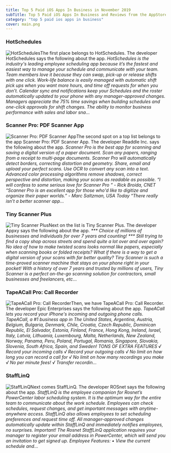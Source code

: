 ```yaml
---
title: Top 5 Paid iOS Apps In Business in November 2019
subTitle: Top 5 Paid iOS Apps In Business and Reviews from the AppStore in November 2019.
category: "top 5 paid ios apps in business"
cover: main.png
---
```


### HotSchedules

![HotSchedules](https://is2-ssl.mzstatic.com/image/thumb/Purple113/v4/84/67/86/84678638-23f9-df1b-6ad6-696e7a1df68b/AppIcon-0-0-1x_U007emarketing-0-0-0-7-0-0-sRGB-0-0-0-GLES2_U002c0-512MB-85-220-0-0.png/100x100bb.png)The first place belongs to HotSchedules. The developer HotSchedules says the following about the app. _HotSchedules is the industry's leading employee scheduling app because it’s the fastest and easiest way to manage your schedule and communicate with your team.    Team members love it because they can swap, pick-up or release shifts with one click. Work-life balance is easily managed with automatic shift pick ups when you want more hours, and time off requests for when you don’t.  Calendar sync and notifications keep your Schedules and the roster automatically updated to your phone with any manager-approved changes.  Managers appreciate the 75% time savings when building schedules and one-click approvals for shift changes.  The ability to monitor business performance with sales and labor sna_...

### Scanner Pro: PDF Scanner App

![Scanner Pro: PDF Scanner App](https://is3-ssl.mzstatic.com/image/thumb/Purple123/v4/93/a0/8f/93a08f19-0381-9b31-1a39-56560492db05/ScannerPro-0-0-1x_U007emarketing-0-0-0-6-0-0-sRGB-0-0-0-GLES2_U002c0-512MB-85-220-0-0.png/100x100bb.png)The second spot on a top list belongs to the app Scanner Pro: PDF Scanner App. The developer Readdle Inc. says the following about the app. _Scanner Pro is the best app for scanning and saving a digital version of a paper document. Scan any papers, ranging from a receipt to multi-page documents. Scanner Pro will automatically detect borders, correcting distortion and geometry. Share, email and upload your perfect scans. Use OCR to convert any scan into a text.  Advanced color processing algorithms remove shadows, correct perspective and distortion, making your scans as readable as possible.  “I will confess to some serious love for Scanner Pro ” - Rick Broida, CNET “Scanner Pro is an excellent app for those who'd like to digitize and organize their paper worlds.” - Marc Saltzman, USA Today “There really isn’t a better scanner app_...

### Tiny Scanner Plus

![Tiny Scanner Plus](https://is4-ssl.mzstatic.com/image/thumb/Purple113/v4/35/57/19/35571990-9320-d6ca-9e1e-eda8daf60466/AppIcon-0-0-1x_U007emarketing-0-0-0-7-0-0-sRGB-0-0-0-GLES2_U002c0-512MB-85-220-0-0.png/100x100bb.png)Next on the list is Tiny Scanner Plus. The developer Appxy says the following about the app. _*** Choice of millions of businesses and individuals for over 7 years and counting! ***  Still trying to find a copy shop across streets and spend quite a lot over and over again? No idea of how to make twisted scans looks normal like papers, especially when scanning books or folded receipts? What if there is a way to get a digital version of your scans with far better quality?  Tiny Scanner is such a time-proved scanner machine that stays on your phone right in your pocket! With a history of over 7 years and trusted by millions of users, Tiny Scanner is a perfect on-the-go scanning solution for contractors, small businesses and freelancers, etc_...

### TapeACall Pro: Call Recorder

![TapeACall Pro: Call Recorder](https://is4-ssl.mzstatic.com/image/thumb/Purple123/v4/96/5e/b6/965eb646-5375-8850-7a5f-e24142524d85/AppIcon-0-1x_U007emarketing-0-0-GLES2_U002c0-512MB-sRGB-0-0-0-85-220-0-0-0-2.png/100x100bb.png)Then, we have TapeACall Pro: Call Recorder. The developer Epic Enterprises says the following about the app. _TapeACall lets you record your iPhone's incoming and outgoing phone calls.   TapeACall, a #1 business app in The United States, Argentina, Austria, Belgium, Bulgaria, Denmark, Chile, Croatia, Czech Republic, Dominican Republic, El Salvador, Estonia, Finland, France, Hong Kong, Ireland, Israel, Italy, Latvia, Lithuania, Luxembourg, Malta, Netherlands, New Zealand, Norway, Panama, Peru, Poland, Portugal, Romania, Singapore, Slovakia, Slovenia, South Africa, Spain, and Sweden!  TONS OF EXTRA FEATURES  √ Record your incoming calls  √ Record your outgoing calls  √ No limit on how long you can record a call for  √ No limit on how many recordings you make  √ No per minute fees!  √ Transfer recordin_...

### StaffLinQ

![StaffLinQ](https://is5-ssl.mzstatic.com/image/thumb/Purple123/v4/2f/83/8f/2f838fe9-a992-cd79-b65d-aaba3d6c3094/AppIcon-0-1x_U007emarketing-0-0-85-220-0-7.png/100x100bb.png)Next comes StaffLinQ. The developer ROSnet says the following about the app. _StaffLinQ is the employee companion for Rosnet’s PowerCenter labor scheduling system.  It is the optimum way for the entire team to communicate about the work schedule.  Employees can check schedules, request changes, and get important messages with anytime-anywhere access.  StaffLinQ also allows employees to set scheduling preferences and request time off.  All manager-approved changes automatically update within StaffLinQ and immediately notifies employees, no surprises.   Important!  The Rosnet StaffLinQ application requires your manager to register your email address in PowerCenter, which will send you an invitation to get signed up.   Employee Features:   •	View the current schedule and_...

